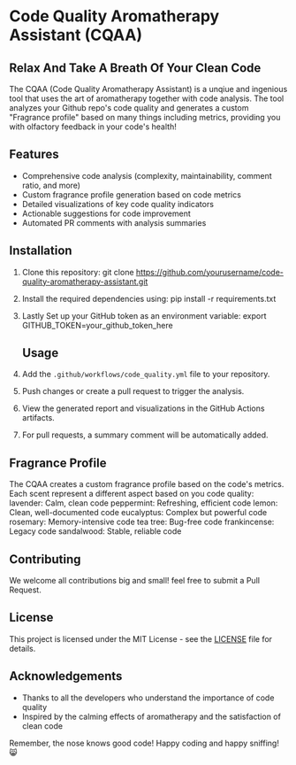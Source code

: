 # Code Quality Aromatherapy Assistant (CQAA)

##  Relax And Take A Breath Of Your Clean Code 
The CQAA (Code Quality Aromatherapy Assistant) is a unqiue and ingenious tool that uses the art of aromatherapy together with code analysis. The tool analyzes your Github repo's code quality and generates a custom "Fragrance profile" based on many things including metrics, providing you with olfactory feedback in your code's health!
## Features

-  Comprehensive code analysis (complexity, maintainability, comment ratio, and more)
-  Custom fragrance profile generation based on code metrics
-  Detailed visualizations of key code quality indicators
-  Actionable suggestions for code improvement
-  Automated PR comments with analysis summaries

##  Installation

1. Clone this repository: git clone https://github.com/yourusername/code-quality-aromatherapy-assistant.git
2. Install the required dependencies using: pip install -r requirements.txt
3. Lastly Set up your GitHub token as an environment variable: export GITHUB_TOKEN=your_github_token_here

   ##  Usage

1. Add the `.github/workflows/code_quality.yml` file to your repository.

2. Push changes or create a pull request to trigger the analysis.

3. View the generated report and visualizations in the GitHub Actions artifacts.

4. For pull requests, a summary comment will be automatically added.

##  Fragrance Profile


The CQAA creates a custom fragrance profile based on the code's metrics. Each scent represent a different aspect based on you code quality:
   lavender: Calm, clean code
   peppermint: Refreshing, efficient code
   lemon: Clean, well-documented code
   eucalyptus: Complex but powerful code
   rosemary: Memory-intensive code
   tea tree: Bug-free code
   frankincense: Legacy code
   sandalwood: Stable, reliable code

##  Contributing

We welcome all contributions big and small! feel free to submit a Pull Request.

##  License

This project is licensed under the MIT License - see the [LICENSE](LICENSE) file for details.

##  Acknowledgements

- Thanks to all the developers who understand the importance of code quality
- Inspired by the calming effects of aromatherapy and the satisfaction of clean code

Remember, the nose knows good code! Happy coding and happy sniffing! 😸
